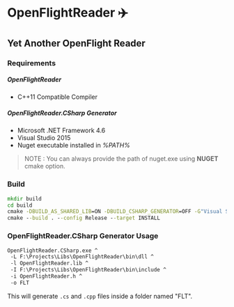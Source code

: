 # OpenFlightReader :airplane:

## Yet Another OpenFlight Reader 


### Requirements

##### OpenFlightReader

- C++11 Compatible Compiler

##### OpenFlightReader.CSharp Generator

- Microsoft .NET Framework 4.6
- Visual Studio 2015
- Nuget executable installed in *%PATH%*

> NOTE : You can always provide the path of nuget.exe using **NUGET** cmake option.

### Build

```bat
mkdir build
cd build
cmake -DBUILD_AS_SHARED_LIB=ON -DBUILD_CSHARP_GENERATOR=OFF -G"Visual Studio 14 2015 Win64" ..
cmake --build . --config Release --target INSTALL
```


### OpenFlightReader.CSharp Generator Usage

```bat
OpenFlightReader.CSharp.exe ^
 -L F:\Projects\Libs\OpenFlightReader\bin\dll ^
 -l OpenFlightReader.lib ^
 -I F:\Projects\Libs\OpenFlightReader\bin\include ^
 -i OpenFlightReader.h ^
 -o FLT
```
This will generate `.cs` and `.cpp` files inside a folder named "FLT".